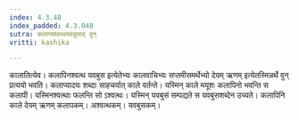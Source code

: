```yaml
---
index: 4.3.48
index_padded: 4.3.048
sutra: कलाप्यश्वत्थयवबुसाद् वुन्
vritti: kashika

---
```

कालातित्येव। कलापिनश्वत्थ यवबुस इत्येतेभ्यः कालवाचिभ्यः सप्तमीसमर्थेभ्यो देयम् ऋणम् इत्येतस्मिन्नर्थे वुन् प्रत्ययो भवति। कलाप्यादयः शब्दाः साहचर्यात् काले वर्तन्ते। यस्मिन् काले मयूशः कलापिनो भवन्ति स कलापी। यस्मिनश्वत्थाः फलन्ति सो ऽश्वत्थः। यस्मिन् यवबुसं सम्पद्यते स यवबुसशब्देन उच्यते। कलापिनि काले देयम् ऋणम् कलापकम्। अश्वत्थकम्। यवबुसकम्।